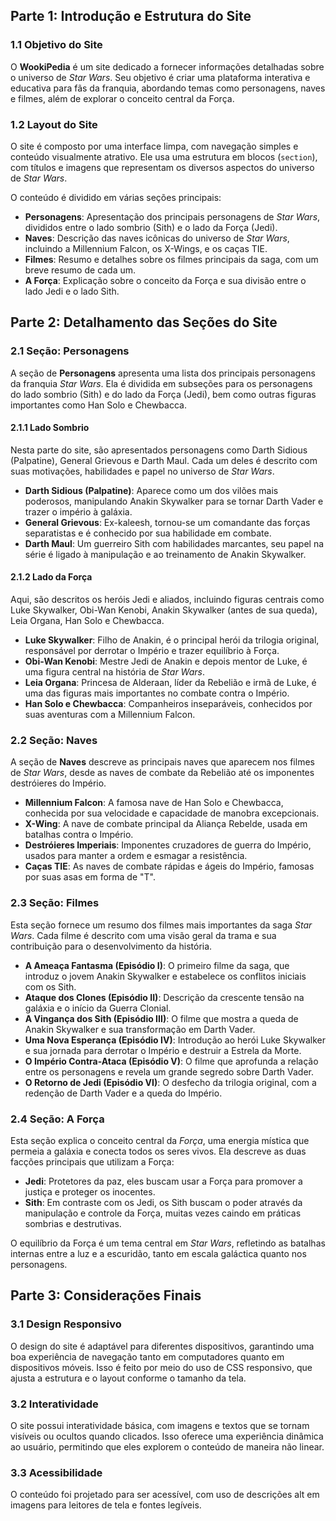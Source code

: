 ## Parte 1: Introdução e Estrutura do Site

### 1.1 **Objetivo do Site**
O **WookiPedia** é um site dedicado a fornecer informações detalhadas sobre o universo de *Star Wars*. Seu objetivo é criar uma plataforma interativa e educativa para fãs da franquia, abordando temas como personagens, naves e filmes, além de explorar o conceito central da Força.

### 1.2 **Layout do Site**
O site é composto por uma interface limpa, com navegação simples e conteúdo visualmente atrativo. Ele usa uma estrutura em blocos (`section`), com títulos e imagens que representam os diversos aspectos do universo de *Star Wars*.

O conteúdo é dividido em várias seções principais:

- **Personagens**: Apresentação dos principais personagens de *Star Wars*, divididos entre o lado sombrio (Sith) e o lado da Força (Jedi).
- **Naves**: Descrição das naves icônicas do universo de *Star Wars*, incluindo a Millennium Falcon, os X-Wings, e os caças TIE.
- **Filmes**: Resumo e detalhes sobre os filmes principais da saga, com um breve resumo de cada um.
- **A Força**: Explicação sobre o conceito da Força e sua divisão entre o lado Jedi e o lado Sith.

## Parte 2: Detalhamento das Seções do Site

### 2.1 **Seção: Personagens**
A seção de **Personagens** apresenta uma lista dos principais personagens da franquia *Star Wars*. Ela é dividida em subseções para os personagens do lado sombrio (Sith) e do lado da Força (Jedi), bem como outras figuras importantes como Han Solo e Chewbacca.

#### 2.1.1 **Lado Sombrio**
Nesta parte do site, são apresentados personagens como Darth Sidious (Palpatine), General Grievous e Darth Maul. Cada um deles é descrito com suas motivações, habilidades e papel no universo de *Star Wars*.

- **Darth Sidious (Palpatine)**: Aparece como um dos vilões mais poderosos, manipulando Anakin Skywalker para se tornar Darth Vader e trazer o império à galáxia.
- **General Grievous**: Ex-kaleesh, tornou-se um comandante das forças separatistas e é conhecido por sua habilidade em combate.
- **Darth Maul**: Um guerreiro Sith com habilidades marcantes, seu papel na série é ligado à manipulação e ao treinamento de Anakin Skywalker.

#### 2.1.2 **Lado da Força**
Aqui, são descritos os heróis Jedi e aliados, incluindo figuras centrais como Luke Skywalker, Obi-Wan Kenobi, Anakin Skywalker (antes de sua queda), Leia Organa, Han Solo e Chewbacca.

- **Luke Skywalker**: Filho de Anakin, é o principal herói da trilogia original, responsável por derrotar o Império e trazer equilíbrio à Força.
- **Obi-Wan Kenobi**: Mestre Jedi de Anakin e depois mentor de Luke, é uma figura central na história de *Star Wars*.
- **Leia Organa**: Princesa de Alderaan, líder da Rebelião e irmã de Luke, é uma das figuras mais importantes no combate contra o Império.
- **Han Solo e Chewbacca**: Companheiros inseparáveis, conhecidos por suas aventuras com a Millennium Falcon.

### 2.2 **Seção: Naves**
A seção de **Naves** descreve as principais naves que aparecem nos filmes de *Star Wars*, desde as naves de combate da Rebelião até os imponentes destróieres do Império.

- **Millennium Falcon**: A famosa nave de Han Solo e Chewbacca, conhecida por sua velocidade e capacidade de manobra excepcionais.
- **X-Wing**: A nave de combate principal da Aliança Rebelde, usada em batalhas contra o Império.
- **Destróieres Imperiais**: Imponentes cruzadores de guerra do Império, usados para manter a ordem e esmagar a resistência.
- **Caças TIE**: As naves de combate rápidas e ágeis do Império, famosas por suas asas em forma de "T".

### 2.3 **Seção: Filmes**
Esta seção fornece um resumo dos filmes mais importantes da saga *Star Wars*. Cada filme é descrito com uma visão geral da trama e sua contribuição para o desenvolvimento da história.

- **A Ameaça Fantasma (Episódio I)**: O primeiro filme da saga, que introduz o jovem Anakin Skywalker e estabelece os conflitos iniciais com os Sith.
- **Ataque dos Clones (Episódio II)**: Descrição da crescente tensão na galáxia e o início da Guerra Clonial.
- **A Vingança dos Sith (Episódio III)**: O filme que mostra a queda de Anakin Skywalker e sua transformação em Darth Vader.
- **Uma Nova Esperança (Episódio IV)**: Introdução ao herói Luke Skywalker e sua jornada para derrotar o Império e destruir a Estrela da Morte.
- **O Império Contra-Ataca (Episódio V)**: O filme que aprofunda a relação entre os personagens e revela um grande segredo sobre Darth Vader.
- **O Retorno de Jedi (Episódio VI)**: O desfecho da trilogia original, com a redenção de Darth Vader e a queda do Império.

### 2.4 **Seção: A Força**
Esta seção explica o conceito central da *Força*, uma energia mística que permeia a galáxia e conecta todos os seres vivos. Ela descreve as duas facções principais que utilizam a Força:

- **Jedi**: Protetores da paz, eles buscam usar a Força para promover a justiça e proteger os inocentes.
- **Sith**: Em contraste com os Jedi, os Sith buscam o poder através da manipulação e controle da Força, muitas vezes caindo em práticas sombrias e destrutivas.

O equilíbrio da Força é um tema central em *Star Wars*, refletindo as batalhas internas entre a luz e a escuridão, tanto em escala galáctica quanto nos personagens.


## Parte 3: Considerações Finais

### 3.1 **Design Responsivo**
O design do site é adaptável para diferentes dispositivos, garantindo uma boa experiência de navegação tanto em computadores quanto em dispositivos móveis. Isso é feito por meio do uso de CSS responsivo, que ajusta a estrutura e o layout conforme o tamanho da tela.

### 3.2 **Interatividade**
O site possui interatividade básica, com imagens e textos que se tornam visíveis ou ocultos quando clicados. Isso oferece uma experiência dinâmica ao usuário, permitindo que eles explorem o conteúdo de maneira não linear.

### 3.3 **Acessibilidade**
O conteúdo foi projetado para ser acessível, com uso de descrições alt em imagens para leitores de tela e fontes legíveis.

